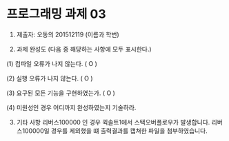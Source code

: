 ﻿# 프로그래밍 과제 03

1. 제출자: 오동의 201512119  (이름과 학번)

2. 과제 완성도 (다음 중 해당하는 사항에 모두 표시한다.)

(1) 컴파일 오류가 나지 않는다. (  O  )

(2) 실행 오류가 나지 않는다. (  O  )

(3) 요구된 모든 기능을 구현하였는가. (   O  )

(4) 미원성인 경우 어디까지 완성하였는지 기술하라.



3. 기타 사항 
리버스100000 인 경우 퀵솔트1에서 스택오버플로우가 발생합니다.
리버스100000일 경우를 제외했을 떄 출력결과를 캡쳐한 파일을 첨부하였습니다.